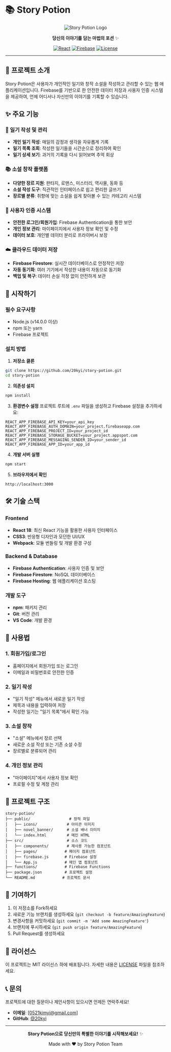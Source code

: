 # 📚 Story Potion

<div align="center">

![Story Potion Logo](public/logo.png)

**당신의 이야기를 담는 마법의 포션** ✨

[![React](https://img.shields.io/badge/React-18.0.0-blue.svg)](https://reactjs.org/)
[![Firebase](https://img.shields.io/badge/Firebase-9.0.0-orange.svg)](https://firebase.google.com/)
[![License](https://img.shields.io/badge/License-MIT-green.svg)](LICENSE)

</div>

---

## 🌟 프로젝트 소개

Story Potion은 사용자가 개인적인 일기와 창작 소설을 작성하고 관리할 수 있는 웹 애플리케이션입니다. Firebase를 기반으로 한 안전한 데이터 저장과 사용자 인증 시스템을 제공하여, 언제 어디서나 자신만의 이야기를 기록할 수 있습니다.

## ✨ 주요 기능

### 📖 일기 작성 및 관리
- **개인 일기 작성**: 매일의 감정과 생각을 자유롭게 기록
- **일기 목록 조회**: 작성한 일기들을 시간순으로 정리하여 확인
- **일기 상세 보기**: 과거의 기록을 다시 읽어보며 추억 회상

### 📚 소설 창작 플랫폼
- **다양한 장르 지원**: 판타지, 로맨스, 미스터리, 역사물, 동화 등
- **소설 작성 도구**: 직관적인 인터페이스로 쉽고 편리한 글쓰기
- **장르별 분류**: 취향에 맞는 소설을 쉽게 찾아볼 수 있는 카테고리 시스템

### 🔐 사용자 인증 시스템
- **안전한 로그인/회원가입**: Firebase Authentication을 통한 보안
- **개인 정보 관리**: 마이페이지에서 사용자 정보 확인 및 수정
- **데이터 보호**: 개인별 데이터 분리로 프라이버시 보장

### ☁️ 클라우드 데이터 저장
- **Firebase Firestore**: 실시간 데이터베이스로 안정적인 저장
- **자동 동기화**: 여러 기기에서 작성한 내용이 자동으로 동기화
- **백업 및 복구**: 데이터 손실 걱정 없이 안전하게 보관

## 🚀 시작하기

### 필수 요구사항
- Node.js (v14.0.0 이상)
- npm 또는 yarn
- Firebase 프로젝트

### 설치 방법

1. **저장소 클론**
```bash
git clone https://github.com/20kyi/story-potion.git
cd story-potion
```

2. **의존성 설치**
```bash
npm install
```

3. **환경변수 설정**
프로젝트 루트에 `.env` 파일을 생성하고 Firebase 설정을 추가하세요:
```env
REACT_APP_FIREBASE_API_KEY=your_api_key
REACT_APP_FIREBASE_AUTH_DOMAIN=your_project.firebaseapp.com
REACT_APP_FIREBASE_PROJECT_ID=your_project_id
REACT_APP_FIREBASE_STORAGE_BUCKET=your_project.appspot.com
REACT_APP_FIREBASE_MESSAGING_SENDER_ID=your_sender_id
REACT_APP_FIREBASE_APP_ID=your_app_id
```

4. **개발 서버 실행**
```bash
npm start
```

5. **브라우저에서 확인**
```
http://localhost:3000
```

## 🛠️ 기술 스택

### Frontend
- **React 18**: 최신 React 기능을 활용한 사용자 인터페이스
- **CSS3**: 반응형 디자인과 모던한 UI/UX
- **Webpack**: 모듈 번들링 및 개발 환경 구성

### Backend & Database
- **Firebase Authentication**: 사용자 인증 및 보안
- **Firebase Firestore**: NoSQL 데이터베이스
- **Firebase Hosting**: 웹 애플리케이션 호스팅

### 개발 도구
- **npm**: 패키지 관리
- **Git**: 버전 관리
- **VS Code**: 개발 환경

## 📱 사용법

### 1. 회원가입/로그인
- 홈페이지에서 회원가입 또는 로그인
- 이메일과 비밀번호로 안전한 인증

### 2. 일기 작성
- "일기 작성" 메뉴에서 새로운 일기 작성
- 제목과 내용을 입력하여 저장
- 작성한 일기는 "일기 목록"에서 확인 가능

### 3. 소설 창작
- "소설" 메뉴에서 장르 선택
- 새로운 소설 작성 또는 기존 소설 수정
- 장르별로 분류되어 관리

### 4. 개인 정보 관리
- "마이페이지"에서 사용자 정보 확인
- 프로필 수정 및 계정 관리

## 🎨 프로젝트 구조

```
story-potion/
├── public/                 # 정적 파일
│   ├── icons/             # 아이콘 이미지
│   ├── novel_banner/      # 소설 배너 이미지
│   └── index.html         # 메인 HTML
├── src/                   # 소스 코드
│   ├── components/        # 재사용 가능한 컴포넌트
│   ├── pages/            # 페이지 컴포넌트
│   ├── firebase.js       # Firebase 설정
│   └── App.js            # 메인 앱 컴포넌트
├── functions/            # Firebase Functions
├── package.json          # 프로젝트 설정
└── README.md            # 프로젝트 문서
```

## 🤝 기여하기

1. 이 저장소를 Fork하세요
2. 새로운 기능 브랜치를 생성하세요 (`git checkout -b feature/AmazingFeature`)
3. 변경사항을 커밋하세요 (`git commit -m 'Add some AmazingFeature'`)
4. 브랜치에 푸시하세요 (`git push origin feature/AmazingFeature`)
5. Pull Request를 생성하세요

## 📄 라이선스

이 프로젝트는 MIT 라이선스 하에 배포됩니다. 자세한 내용은 [LICENSE](LICENSE) 파일을 참조하세요.

## 📞 문의

프로젝트에 대한 질문이나 제안사항이 있으시면 언제든 연락주세요!

- **이메일**: [0521kimyi@gmail.com]
- **GitHub**: [@20kyi](https://github.com/20kyi)

---

<div align="center">

**Story Potion으로 당신만의 특별한 이야기를 시작해보세요!** ✨

Made with ❤️ by Story Potion Team

</div> 